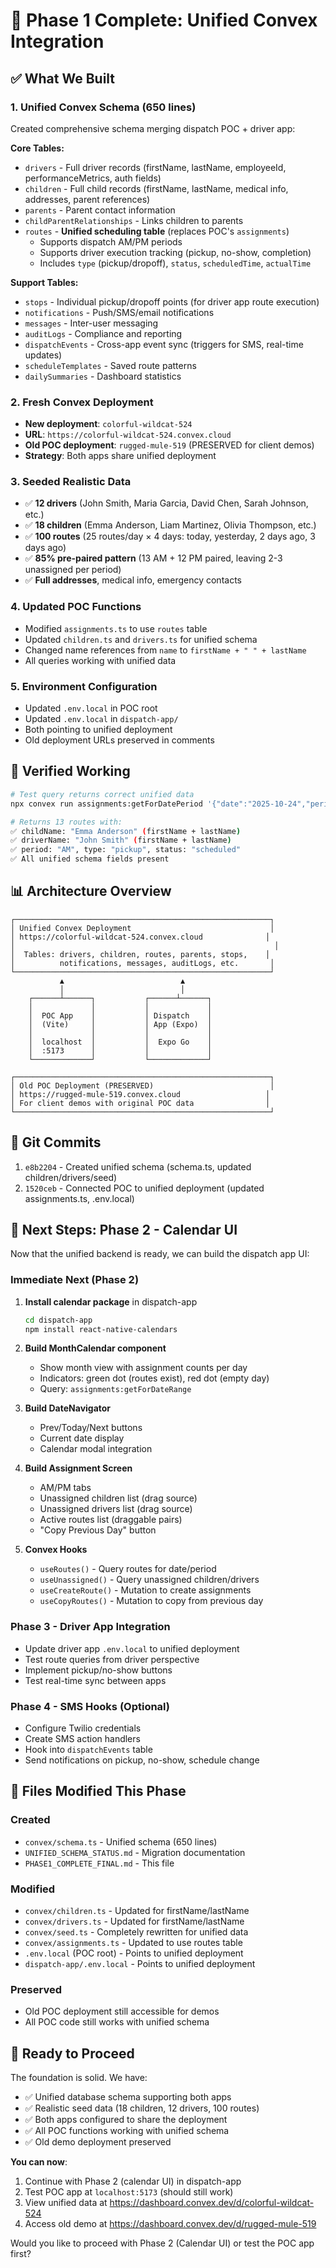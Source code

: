 # 🎉 Phase 1 Complete: Unified Convex Integration

## ✅ What We Built

### 1. Unified Convex Schema (650 lines)
Created comprehensive schema merging dispatch POC + driver app:

**Core Tables:**
- `drivers` - Full driver records (firstName, lastName, employeeId, performanceMetrics, auth fields)
- `children` - Full child records (firstName, lastName, medical info, addresses, parent references)
- `parents` - Parent contact information
- `childParentRelationships` - Links children to parents
- `routes` - **Unified scheduling table** (replaces POC's `assignments`)
  - Supports dispatch AM/PM periods
  - Supports driver execution tracking (pickup, no-show, completion)
  - Includes `type` (pickup/dropoff), `status`, `scheduledTime`, `actualTime`

**Support Tables:**
- `stops` - Individual pickup/dropoff points (for driver app route execution)
- `notifications` - Push/SMS/email notifications
- `messages` - Inter-user messaging
- `auditLogs` - Compliance and reporting
- `dispatchEvents` - Cross-app event sync (triggers for SMS, real-time updates)
- `scheduleTemplates` - Saved route patterns
- `dailySummaries` - Dashboard statistics

### 2. Fresh Convex Deployment
- **New deployment**: `colorful-wildcat-524` 
- **URL**: `https://colorful-wildcat-524.convex.cloud`
- **Old POC deployment**: `rugged-mule-519` (PRESERVED for client demos)
- **Strategy**: Both apps share unified deployment

### 3. Seeded Realistic Data
- ✅ **12 drivers** (John Smith, Maria Garcia, David Chen, Sarah Johnson, etc.)
- ✅ **18 children** (Emma Anderson, Liam Martinez, Olivia Thompson, etc.)
- ✅ **100 routes** (25 routes/day × 4 days: today, yesterday, 2 days ago, 3 days ago)
- ✅ **85% pre-paired pattern** (13 AM + 12 PM paired, leaving 2-3 unassigned per period)
- ✅ **Full addresses**, medical info, emergency contacts

### 4. Updated POC Functions
- Modified `assignments.ts` to use `routes` table
- Updated `children.ts` and `drivers.ts` for unified schema
- Changed name references from `name` to `firstName + " " + lastName`
- All queries working with unified data

### 5. Environment Configuration
- Updated `.env.local` in POC root
- Updated `.env.local` in `dispatch-app/`
- Both pointing to unified deployment
- Old deployment URLs preserved in comments

## 🧪 Verified Working

```bash
# Test query returns correct unified data
npx convex run assignments:getForDatePeriod '{"date":"2025-10-24","period":"AM"}'

# Returns 13 routes with:
✅ childName: "Emma Anderson" (firstName + lastName)
✅ driverName: "John Smith" (firstName + lastName) 
✅ period: "AM", type: "pickup", status: "scheduled"
✅ All unified schema fields present
```

## 📊 Architecture Overview

```
┌─────────────────────────────────────────────────────────┐
│ Unified Convex Deployment                               │
│ https://colorful-wildcat-524.convex.cloud              │
│                                                          │
│  Tables: drivers, children, routes, parents, stops,    │
│          notifications, messages, auditLogs, etc.       │
└─────────────────────────────────────────────────────────┘
           ▲                          ▲
           │                          │
    ┌──────┴──────┐           ┌──────┴──────┐
    │             │           │             │
    │  POC App    │           │ Dispatch    │
    │  (Vite)     │           │ App (Expo)  │
    │             │           │             │
    │  localhost  │           │  Expo Go    │
    │  :5173      │           │             │
    └─────────────┘           └─────────────┘

┌─────────────────────────────────────────────────────────┐
│ Old POC Deployment (PRESERVED)                          │
│ https://rugged-mule-519.convex.cloud                   │
│ For client demos with original POC data                │
└─────────────────────────────────────────────────────────┘
```

## 📝 Git Commits

1. `e8b2204` - Created unified schema (schema.ts, updated children/drivers/seed)
2. `1520ceb` - Connected POC to unified deployment (updated assignments.ts, .env.local)

## 🎯 Next Steps: Phase 2 - Calendar UI

Now that the unified backend is ready, we can build the dispatch app UI:

### Immediate Next (Phase 2)
1. **Install calendar package** in dispatch-app
   ```bash
   cd dispatch-app
   npm install react-native-calendars
   ```

2. **Build MonthCalendar component**
   - Show month view with assignment counts per day
   - Indicators: green dot (routes exist), red dot (empty day)
   - Query: `assignments:getForDateRange`

3. **Build DateNavigator**
   - Prev/Today/Next buttons
   - Current date display
   - Calendar modal integration

4. **Build Assignment Screen**
   - AM/PM tabs
   - Unassigned children list (drag source)
   - Unassigned drivers list (drag source) 
   - Active routes list (draggable pairs)
   - "Copy Previous Day" button

5. **Convex Hooks**
   - `useRoutes()` - Query routes for date/period
   - `useUnassigned()` - Query unassigned children/drivers
   - `useCreateRoute()` - Mutation to create assignments
   - `useCopyRoutes()` - Mutation to copy from previous day

### Phase 3 - Driver App Integration
- Update driver app `.env.local` to unified deployment
- Test route queries from driver perspective
- Implement pickup/no-show buttons
- Test real-time sync between apps

### Phase 4 - SMS Hooks (Optional)
- Configure Twilio credentials
- Create SMS action handlers
- Hook into `dispatchEvents` table
- Send notifications on pickup, no-show, schedule change

## 🔧 Files Modified This Phase

### Created
- `convex/schema.ts` - Unified schema (650 lines)
- `UNIFIED_SCHEMA_STATUS.md` - Migration documentation
- `PHASE1_COMPLETE_FINAL.md` - This file

### Modified
- `convex/children.ts` - Updated for firstName/lastName
- `convex/drivers.ts` - Updated for firstName/lastName
- `convex/seed.ts` - Completely rewritten for unified data
- `convex/assignments.ts` - Updated to use routes table
- `.env.local` (POC root) - Points to unified deployment
- `dispatch-app/.env.local` - Points to unified deployment

### Preserved
- Old POC deployment still accessible for demos
- All POC code still works with unified schema

## 🚀 Ready to Proceed

The foundation is solid. We have:
- ✅ Unified database schema supporting both apps
- ✅ Realistic seed data (18 children, 12 drivers, 100 routes)
- ✅ Both apps configured to share the deployment
- ✅ All POC functions working with unified schema
- ✅ Old demo deployment preserved

**You can now**:
1. Continue with Phase 2 (calendar UI) in dispatch-app
2. Test POC app at `localhost:5173` (should still work)
3. View unified data at https://dashboard.convex.dev/d/colorful-wildcat-524
4. Access old demo at https://dashboard.convex.dev/d/rugged-mule-519

Would you like to proceed with Phase 2 (Calendar UI) or test the POC app first?

